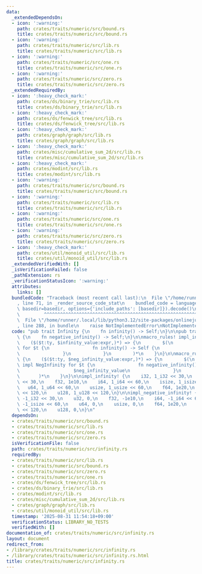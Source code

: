 ```yaml
---
data:
  _extendedDependsOn:
  - icon: ':warning:'
    path: crates/traits/numeric/src/bound.rs
    title: crates/traits/numeric/src/bound.rs
  - icon: ':warning:'
    path: crates/traits/numeric/src/lib.rs
    title: crates/traits/numeric/src/lib.rs
  - icon: ':warning:'
    path: crates/traits/numeric/src/one.rs
    title: crates/traits/numeric/src/one.rs
  - icon: ':warning:'
    path: crates/traits/numeric/src/zero.rs
    title: crates/traits/numeric/src/zero.rs
  _extendedRequiredBy:
  - icon: ':heavy_check_mark:'
    path: crates/ds/binary_trie/src/lib.rs
    title: crates/ds/binary_trie/src/lib.rs
  - icon: ':heavy_check_mark:'
    path: crates/ds/fenwick_tree/src/lib.rs
    title: crates/ds/fenwick_tree/src/lib.rs
  - icon: ':heavy_check_mark:'
    path: crates/graph/graph/src/lib.rs
    title: crates/graph/graph/src/lib.rs
  - icon: ':heavy_check_mark:'
    path: crates/misc/cumulative_sum_2d/src/lib.rs
    title: crates/misc/cumulative_sum_2d/src/lib.rs
  - icon: ':heavy_check_mark:'
    path: crates/modint/src/lib.rs
    title: crates/modint/src/lib.rs
  - icon: ':warning:'
    path: crates/traits/numeric/src/bound.rs
    title: crates/traits/numeric/src/bound.rs
  - icon: ':warning:'
    path: crates/traits/numeric/src/lib.rs
    title: crates/traits/numeric/src/lib.rs
  - icon: ':warning:'
    path: crates/traits/numeric/src/one.rs
    title: crates/traits/numeric/src/one.rs
  - icon: ':warning:'
    path: crates/traits/numeric/src/zero.rs
    title: crates/traits/numeric/src/zero.rs
  - icon: ':heavy_check_mark:'
    path: crates/util/monoid_util/src/lib.rs
    title: crates/util/monoid_util/src/lib.rs
  _extendedVerifiedWith: []
  _isVerificationFailed: false
  _pathExtension: rs
  _verificationStatusIcon: ':warning:'
  attributes:
    links: []
  bundledCode: "Traceback (most recent call last):\n  File \"/home/runner/.local/lib/python3.12/site-packages/onlinejudge_verify/documentation/build.py\"\
    , line 71, in _render_source_code_stat\n    bundled_code = language.bundle(stat.path,\
    \ basedir=basedir, options={'include_paths': [basedir]}).decode()\n          \
    \         ^^^^^^^^^^^^^^^^^^^^^^^^^^^^^^^^^^^^^^^^^^^^^^^^^^^^^^^^^^^^^^^^^^^^^^^^^^^^^^^^^\n\
    \  File \"/home/runner/.local/lib/python3.12/site-packages/onlinejudge_verify/languages/rust.py\"\
    , line 288, in bundle\n    raise NotImplementedError\nNotImplementedError\n"
  code: "pub trait Infinity {\n    fn infinity() -> Self;\n}\n\npub trait NegInfinity\
    \ {\n    fn negative_infinity() -> Self;\n}\n\nmacro_rules! impl_infinity {\n\
    \    ($($t:ty, $infinity_value:expr,)*) => {\n        $(\n            impl Infinity\
    \ for $t {\n                fn infinity() -> Self {\n                    $infinity_value\n\
    \                }\n            }\n        )*\n    }\n}\n\nmacro_rules! impl_negative_infinity\
    \ {\n    ($($t:ty, $neg_infinity_value:expr,)*) => {\n        $(\n           \
    \ impl NegInfinity for $t {\n                fn negative_infinity() -> Self {\n\
    \                    $neg_infinity_value\n                }\n            }\n \
    \       )*\n    }\n}\n\nimpl_infinity! {\n    i32, 1_i32 << 30,\n    u32, 1_u32\
    \ << 30,\n    f32, 1e10,\n    i64, 1_i64 << 60,\n    isize, 1_isize << 60,\n \
    \   u64, 1_u64 << 60,\n    usize, 1_usize << 60,\n    f64, 1e20,\n    i128, 1_i128\
    \ << 120,\n    u128, 1_u128 << 120,\n}\n\nimpl_negative_infinity! {\n    i32,\
    \ -1_i32 << 30,\n    u32, 0,\n    f32, -1e10,\n    i64, -1_i64 << 60,\n    isize,\
    \ -1_isize << 60,\n    u64, 0,\n    usize, 0,\n    f64, 1e20,\n    i128, -1_i128\
    \ << 120,\n    u128, 0,\n}\n"
  dependsOn:
  - crates/traits/numeric/src/bound.rs
  - crates/traits/numeric/src/lib.rs
  - crates/traits/numeric/src/one.rs
  - crates/traits/numeric/src/zero.rs
  isVerificationFile: false
  path: crates/traits/numeric/src/infinity.rs
  requiredBy:
  - crates/traits/numeric/src/lib.rs
  - crates/traits/numeric/src/bound.rs
  - crates/traits/numeric/src/zero.rs
  - crates/traits/numeric/src/one.rs
  - crates/ds/fenwick_tree/src/lib.rs
  - crates/ds/binary_trie/src/lib.rs
  - crates/modint/src/lib.rs
  - crates/misc/cumulative_sum_2d/src/lib.rs
  - crates/graph/graph/src/lib.rs
  - crates/util/monoid_util/src/lib.rs
  timestamp: '2025-08-31 11:54:18+09:00'
  verificationStatus: LIBRARY_NO_TESTS
  verifiedWith: []
documentation_of: crates/traits/numeric/src/infinity.rs
layout: document
redirect_from:
- /library/crates/traits/numeric/src/infinity.rs
- /library/crates/traits/numeric/src/infinity.rs.html
title: crates/traits/numeric/src/infinity.rs
---
```

